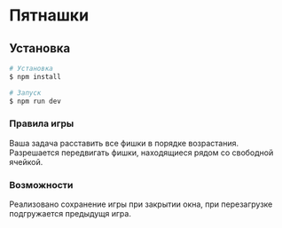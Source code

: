 # Пятнашки

## Установка

```bash
# Установка
$ npm install

# Запуск
$ npm run dev


```


### Правила игры
Ваша задача расставить все фишки в порядке возрастания.
Разрешается  передвигать фишки, находящиеся рядом со свободной ячейкой.

### Возможности
Реализовано сохранение игры при закрытии окна, при перезагрузке подгружается предыдущя игра.

